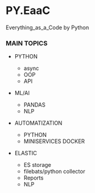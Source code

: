 # PY.EaaC
Everything_as_a_Code by Python


### MAIN TOPICS

- PYTHON
  - async
  - OOP
  - API
 
- ML/AI
  - PANDAS
  - NLP
  
 - AUTOMATIZATION
   - PYTHON
   - MINISERVICES DOCKER
  
  - ELASTIC
    - ES storage
    - filebats/python collector
    - Reports
    - NLP
